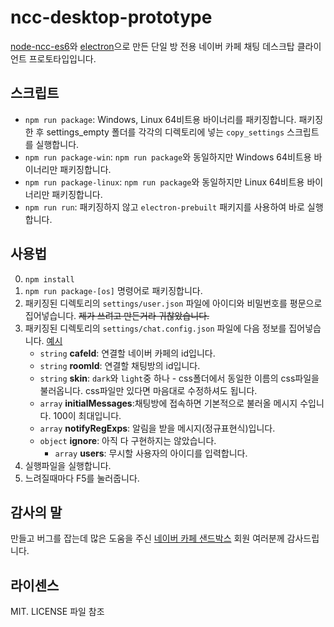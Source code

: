 # ncc-desktop-prototype

[node-ncc-es6](https://github.com/yoo2001818/node-ncc-es6)와 [electron](https://github.com/electron/electron)으로 만든 단일 방 전용 네이버 카페 채팅 데스크탑 클라이언트 프로토타입입니다.

## 스크립트
- `npm run package`: Windows, Linux 64비트용 바이너리를 패키징합니다. 패키징 한 후 settings_empty 폴더를 각각의 디렉토리에 넣는 `copy_settings` 스크립트를 실행합니다.
- `npm run package-win`: `npm run package`와 동일하지만 Windows 64비트용 바이너리만 패키징합니다.
- `npm run package-linux`: `npm run package`와 동일하지만 Linux 64비트용 바이너리만 패키징합니다.
- `npm run run`: 패키징하지 않고 `electron-prebuilt` 패키지를 사용하여 바로 실행합니다.

## 사용법
0. `npm install`
1. `npm run package-[os]` 명령어로 패키징합니다.
2. 패키징된 디렉토리의 `settings/user.json` 파일에 아이디와 비밀번호를 평문으로 집어넣습니다. ~~제가 쓰려고 만든거라 귀찮았습니다.~~
3. 패키징된 디렉토리의 `settings/chat.config.json` 파일에 다음 정보를 집어넣습니다. [예시](https://gist.github.com/lucidfext/9b9176e18a6bc8c0a6b6d3da6209e598)
    - `string` **cafeId**: 연결할 네이버 카페의 id입니다.
    - `string` **roomId**: 연결할 채팅방의 id입니다.
    - `string` **skin**: `dark`와 `light`중 하나 - css폴더에서 동일한 이름의 css파일을 불러옵니다. css파일만 있다면 마음대로 수정하셔도 됩니다.
    - `array` **initialMessages**:채팅방에 접속하면 기본적으로 불러올 메시지 수입니다. 100이 최대입니다.
    - `array` **notifyRegExps**: 알림을 받을 메시지(정규표현식)입니다.
    - `object` **ignore**: 아직 다 구현하지는 않았습니다.
        - `array` **users**: 무시할 사용자의 아이디를 입력합니다.
4. 실행파일을 실행합니다.
5. 느려질때마다 F5를 눌러줍니다.

## 감사의 말
만들고 버그를 잡는데 많은 도움을 주신 [네이버 카페 샌드박스](http://cafe.naver.com/sdbx) 회원 여러분께 감사드립니다.

## 라이센스
MIT. LICENSE 파일 참조